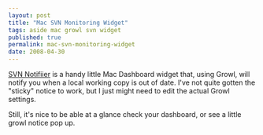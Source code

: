 ```yaml
---
layout: post
title: "Mac SVN Monitoring Widget"
tags: aside mac growl svn widget
published: true
permalink: mac-svn-monitoring-widget
date: 2008-04-30
---
```


<a href="http://lab.arc90.com/2008/04/svn_notifier.php">SVN Notifiier</a> is a handy little Mac Dashboard widget that, using Growl, will notify you when a local working copy is out of date.  I've not quite gotten the "sticky" notice to work, but I just might need to edit the actual Growl settings.

Still, it's nice to be able at a glance check your dashboard, or see a little growl notice pop up.
